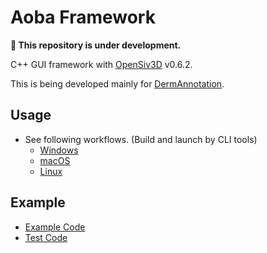 # Aoba Framework
**:construction: This repository is under development.**

C++ GUI framework with [OpenSiv3D](https://github.com/Siv3D/OpenSiv3D) v0.6.2.

This is being developed mainly for [DermAnnotation](https://kondoa9.github.io/DermAnnotation/).
 
## Usage
- See following workflows. (Build and launch by CLI tools)
	- [Windows](https://github.com/athnomedical/Aoba/blob/0664aa1dc0de22b556634d31305f54e2ae7c4284/.github/workflows/ci.yml#L23-L33)
	- [macOS](https://github.com/athnomedical/Aoba/blob/0664aa1dc0de22b556634d31305f54e2ae7c4284/.github/workflows/ci.yml#L40-L52)
	- [Linux](https://github.com/athnomedical/Aoba/blob/0664aa1dc0de22b556634d31305f54e2ae7c4284/.github/workflows/ci.yml#L59-L116)

## Example
 - [Example Code](https://github.com/athnomedical/Aoba/blob/main/Test/Example/Example.cpp)
 - [Test Code](https://github.com/athnomedical/Aoba/tree/main/Test/LaunchTest)
